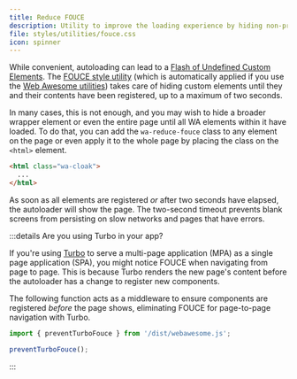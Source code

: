 ```yaml
---
title: Reduce FOUCE
description: Utility to improve the loading experience by hiding non-prerendered custom elements until they are registered.
file: styles/utilities/fouce.css
icon: spinner
---
```


While convenient, autoloading can lead to a [Flash of Undefined Custom Elements](https://www.abeautifulsite.net/posts/flash-of-undefined-custom-elements/).
The [FOUCE style utility](/docs/utilities/fouce/#opting-in) (which is automatically applied if you use the [Web Awesome utilities](/docs/utilities/)) takes care of hiding custom elements until they and their contents have been registered, up to a maximum of two seconds.

In many cases, this is not enough, and you may wish to hide a broader wrapper element or even the entire page until all WA elements within it have loaded. To do that, you can add the `wa-reduce-fouce` class to any element on the page or even apply it to the whole page by placing the class on the `<html>` element.

```html
<html class="wa-cloak">
  ...
</html>
```

As soon as all elements are registered _or_ after two seconds have elapsed, the autoloader will show the page. The two-second timeout prevents blank screens from persisting on slow networks and pages that have errors.

:::details Are you using Turbo in your app?

If you're using [Turbo](https://turbo.hotwired.dev/) to serve a multi-page application (MPA) as a single page application (SPA), you might notice FOUCE when navigating from page to page. This is because Turbo renders the new page's content before the autoloader has a change to register new components.

The following function acts as a middleware to ensure components are registered _before_ the page shows, eliminating FOUCE for page-to-page navigation with Turbo.

```js
import { preventTurboFouce } from '/dist/webawesome.js';

preventTurboFouce();
```
:::
